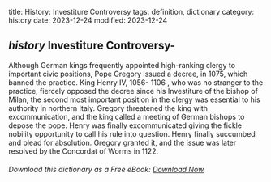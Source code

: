 title: History: Investiture Controversy
tags: definition, dictionary
category: history
date: 2023-12-24
modified: 2023-12-24

## _history_  Investiture Controversy-
Although German kings frequently
  appointed high-ranking clergy to important civic positions, Pope
  Gregory issued a decree, in   1075,
 which banned the practice.
  King Henry IV,   1056-
1106
, who was no stranger to the
  practice, fiercely opposed the decree since his Investiture of the
  bishop of Milan, the second most important position in the clergy
  was essential to his authority in northern Italy.  Gregory
  threatened the king with excommunication, and the king called a
  meeting of German bishops to depose the pope.   Henry was finally
  excommunicated giving the fickle nobility opportunity to call  his
  rule into question.   Henry finally succumbed and plead for
  absolution.   Gregory granted it, and the issue was later resolved
  by the Concordat of Worms in   1122.


###### Download *this* dictionary as a Free eBook: [Download Now]({static}static/SerfHistoryDictionary.pdf)

